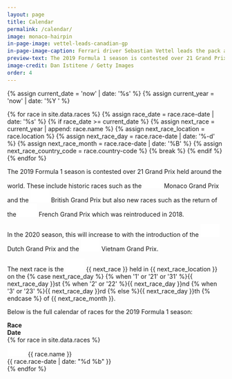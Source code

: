 ```yaml
---
layout: page
title: Calendar
permalink: /calendar/
image: monaco-hairpin
in-page-image: vettel-leads-canadian-gp
in-page-image-caption: Ferrari driver Sebastian Vettel leads the pack at the 2019 Canadian Grand Prix
preview-text: The 2019 Formula 1 season is contested over 21 Grand Prix held around the world. These include historic races such as the Monaco Grand Prix and the British Grand Prix but also new races such as...
image-credit: Dan Istitene / Getty Images
order: 4
---
```


{% assign current_date = 'now' | date: '%s' %}
{% assign current_year = 'now' | date: '%Y ' %}

{% for race in site.data.races %}
  {% assign race_date = race.race-date | date: '%s' %}
  {% if race_date >= current_date %}
    {% assign next_race = current_year | append: race.name %}
    {% assign next_race_location = race.location %}
    {% assign next_race_day = race.race-date | date: '%-d' %}
    {% assign next_race_month = race.race-date | date: '%B' %}
    {% assign next_race_country_code = race.country-code %}
    {% break %}
  {% endif %}
{% endfor %}

The 2019 Formula 1 season is contested over 21 Grand Prix held around the world. These include historic races such as the <img src="/assets/images/flag_placeholder.png" class="flag flag-mc ml-1 mb-2" /> <span class="pl-1 font-weight-bold">Monaco Grand Prix</span> and the <img src="/assets/images/flag_placeholder.png" class="flag flag-gb ml-1 mb-2" /> <span class="pl-1 font-weight-bold">British Grand Prix</span> but also new races such as the return of the <img src="/assets/images/flag_placeholder.png" class="flag flag-fr ml-1 mb-2" /> <span class="pl-1 font-weight-bold">French Grand Prix</span> which was reintroduced in 2018.

In the 2020 season, this will increase to with the introduction of the <img src="/assets/images/flag_placeholder.png" class="flag flag-nl ml-1 mb-2" /> <span class="pl-1 font-weight-bold">Dutch Grand Prix</span> and the <img src="/assets/images/flag_placeholder.png" class="flag flag-vn ml-1 mb-2" /> <span class="pl-1 font-weight-bold">Vietnam Grand Prix</span>.

<div class="alert alert-primary" role="alert">
The next race is the <img src="/assets/images/flag_placeholder.png" class="flag flag-{{ next_race_country_code }} ml-1 mb-2" /> <span class="pl-1 font-weight-bold">{{ next_race }}</span> held in <span class="font-weight-bold">{{ next_race_location }}</span> on the <span class="font-weight-bold">{% case next_race_day %}
  {% when '1' or '21' or '31' %}{{ next_race_day }}st
  {% when '2' or '22' %}{{ next_race_day }}nd
  {% when '3' or '23' %}{{ next_race_day }}rd
  {% else %}{{ next_race_day }}th
{% endcase %} of {{ next_race_month }}</span>.
</div>

Below is the full calendar of races for the 2019 Formula 1 season:

<div class="container">
  <div class="row pb-1 justify-content-center">
    <div class="col-8 col-sm-6 col-lg-4 border-bottom">
      <strong>Race</strong>
    </div>
    <div class="col-4 col-sm-4 col-lg-4 border-bottom">
      <strong>Date</strong>
    </div>
  </div>
  {% for race in site.data.races %}
    <div class="row py-1 justify-content-center">
      <div class="col-8 col-sm-6 col-lg-4">
        <img src="/assets/images/flag_placeholder.png" class="flag flag-{{ race.country-code }}" /> <span class="pl-1">{{ race.name }}</span>
      </div>
      <div class="col-4 col-sm-4 col-lg-4">
        {{ race.race-date | date: "%d %b" }}
      </div>
    </div>
  {% endfor %}
</div>
